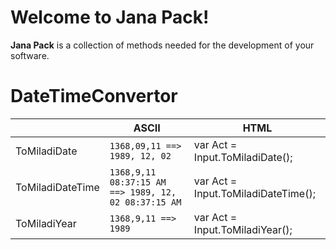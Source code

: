 # Welcome to Jana Pack!

**Jana Pack** is a collection of methods needed for the development of your software.



# DateTimeConvertor

|                |ASCII                          |HTML                         |
|----------------|-------------------------------|-----------------------------|
|ToMiladiDate|`1368,09,11 ==> 1989, 12, 02`      |var Act = Input.ToMiladiDate();
|ToMiladiDateTime|`1368,9,11 08:37:15 AM ==> 1989, 12, 02 08:37:15 AM `  |var Act = Input.ToMiladiDateTime();            |
|ToMiladiYear|`1368,9,11 ==> 1989`      |var Act = Input.ToMiladiYear();|
